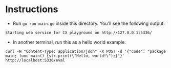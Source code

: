 # Instructions

- Run `go run main.go` inside this directory. You'll see the following output:

```
Starting web service for CX playground on http://127.0.0.1:5336/
```

- In another terminal, run this as a hello world example:

```
curl -H "Content-Type: application/json" -X POST -d '{"code": "package main; func main() {str.print(\"Hello, world!\");}"}' http://localhost:5336/eval
```
